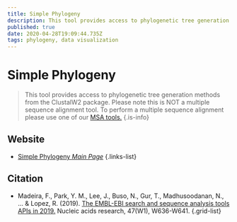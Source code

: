 ```yaml
---
title: Simple Phylogeny
description: This tool provides access to phylogenetic tree generation methods from the ClustalW2 package.
published: true
date: 2020-04-28T19:09:44.735Z
tags: phylogeny, data visualization
---
```


# Simple Phylogeny

> This tool provides access to phylogenetic tree generation methods from the ClustalW2 package. Please note this is NOT a multiple sequence alignment tool. To perform a multiple sequence alignment please use one of our [MSA tools.](https://www.ebi.ac.uk/Tools/msa/)
{.is-info}

 

## Website 

- [Simple Phylogeny *Main Page*](https://www.ebi.ac.uk/Tools/phylogeny/simple_phylogeny/)
 {.links-list}

## Citation 

- Madeira, F., Park, Y. M., Lee, J., Buso, N., Gur, T., Madhusoodanan, N., ... & Lopez, R. (2019). [The EMBL-EBI search and sequence analysis tools APIs in 2019.](https://academic.oup.com/nar/article/47/W1/W636/5446251) Nucleic acids research, 47(W1), W636-W641.
{.grid-list}